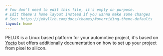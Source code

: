 ```yaml
---
# You don't need to edit this file, it's empty on purpose.
# Edit theme's home layout instead if you wanna make some changes
# See: https://jekyllrb.com/docs/themes/#overriding-theme-defaults
layout: home
---
```


PELUX is a Linux based platform for your automotive project, it's based on [Yocto](http://yoctoproject.org/) but offers additionally documentation on how to set up your project from pixel to silicon.
